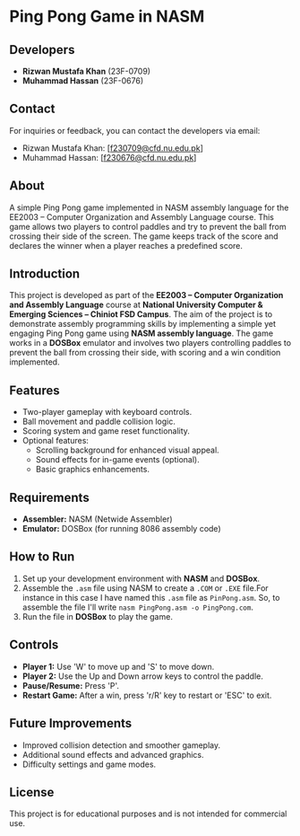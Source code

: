 # Ping Pong Game in NASM

## Developers
- **Rizwan Mustafa Khan** (23F-0709)
- **Muhammad Hassan** (23F-0676)

## Contact
For inquiries or feedback, you can contact the developers via email:
- Rizwan Mustafa Khan: [f230709@cfd.nu.edu.pk]
- Muhammad Hassan: [f230676@cfd.nu.edu.pk]

## About
A simple Ping Pong game implemented in NASM assembly language for the EE2003 – Computer Organization and Assembly Language course. This game allows two players to control paddles and try to prevent the ball from crossing their side of the screen. The game keeps track of the score and declares the winner when a player reaches a predefined score.

## Introduction
This project is developed as part of the **EE2003 – Computer Organization and Assembly Language** course at **National University Computer & Emerging Sciences – Chiniot FSD Campus**. The aim of the project is to demonstrate assembly programming skills by implementing a simple yet engaging Ping Pong game using **NASM assembly language**. The game works in a **DOSBox** emulator and involves two players controlling paddles to prevent the ball from crossing their side, with scoring and a win condition implemented.

## Features
- Two-player gameplay with keyboard controls.
- Ball movement and paddle collision logic.
- Scoring system and game reset functionality.
- Optional features:
  - Scrolling background for enhanced visual appeal.
  - Sound effects for in-game events (optional).
  - Basic graphics enhancements.

## Requirements
- **Assembler:** NASM (Netwide Assembler)
- **Emulator:** DOSBox (for running 8086 assembly code)

## How to Run
1. Set up your development environment with **NASM** and **DOSBox**.
2. Assemble the `.asm` file using NASM to create a `.COM` or `.EXE` file.For instance in this case I have named this `.asm` file as `PinPong.asm`. So, to assemble the file I'll write `nasm PingPong.asm -o PingPong.com`.
3. Run the file in **DOSBox** to play the game.

## Controls
- **Player 1:** Use 'W' to move up and 'S' to move down.
- **Player 2:** Use the Up and Down arrow keys to control the paddle.
- **Pause/Resume:** Press 'P'.
- **Restart Game:** After a win, press 'r/R' key to restart or 'ESC' to exit.

## Future Improvements
- Improved collision detection and smoother gameplay.
- Additional sound effects and advanced graphics.
- Difficulty settings and game modes.


## License
This project is for educational purposes and is not intended for commercial use.
